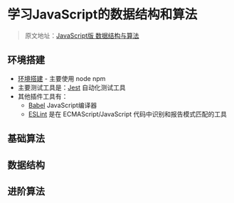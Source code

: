 # 学习JavaScript的数据结构和算法
> 原文地址：[JavaScript版 数据结构与算法](https://coding.imooc.com/learn/list/315.html)

## 环境搭建

* [环境搭建](./doc/init.md) - 主要使用 node npm
* 主要测试工具是：[Jest](https://jestjs.io/docs/en/getting-started) 自动化测试工具
* 其他插件工具有：
    * [Babel](https://www.babeljs.cn/) JavaScript编译器
    * [ESLint](https://cn.eslint.org/docs/user-guide/getting-started) 是在 ECMAScript/JavaScript 代码中识别和报告模式匹配的工具

## 基础算法

## 数据结构

## 进阶算法
